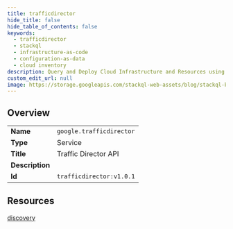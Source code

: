 ```yaml
---
title: trafficdirector
hide_title: false
hide_table_of_contents: false
keywords:
  - trafficdirector
  - stackql
  - infrastructure-as-code
  - configuration-as-data
  - cloud inventory
description: Query and Deploy Cloud Infrastructure and Resources using SQL
custom_edit_url: null
image: https://storage.googleapis.com/stackql-web-assets/blog/stackql-blog-post-featured-image.png
---
```

  
    

## Overview
<table><tbody>
<tr><td><b>Name</b></td><td><code>google.trafficdirector</code></td></tr>
<tr><td><b>Type</b></td><td>Service</td></tr>
<tr><td><b>Title</b></td><td>Traffic Director API</td></tr>
<tr><td><b>Description</b></td><td></td></tr>
<tr><td><b>Id</b></td><td><code>trafficdirector:v1.0.1</code></td></tr>
</tbody></table>

## Resources
<div class="row">
<div class="providerDocColumn">
<a href="/providers/google/trafficdirector/discovery/">discovery</a><br />
</div>
<div class="providerDocColumn">
</div>
</div>
